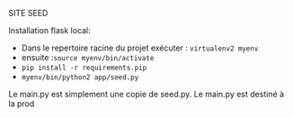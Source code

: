 SITE SEED

Installation flask local:
 - Dans le repertoire racine du projet exécuter : `virtualenv2 myenv ` 
 - ensuite :`source myenv/bin/activate `
 - `pip install -r requirements.pip`
 - `myenv/bin/python2 app/seed.py `  
 
 Le main.py est simplement une copie de seed.py. Le main.py est destiné à la prod
